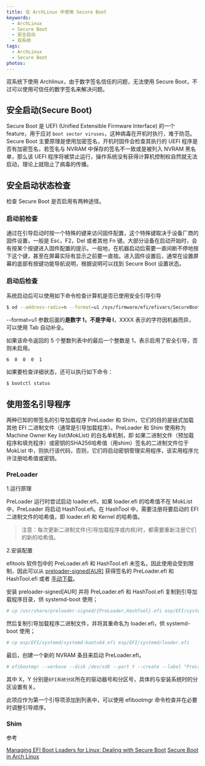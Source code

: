```yaml
---
title: 在 ArchLinux 中使用 Secure Boot
keywords:
  - ArchLinux
  - Secure Boot
  - 安全启动
  - 双系统
tags:
  - ArchLinux
  - Secure Boot
photos:
---
```


双系统下使用 Archlinux，由于数字签名信任的问题，无法使用 Secure Boot，不过可以使用可信任的数字签名来解决问题。

## 安全启动(Secure Boot)

Secure Boot 是 UEFI (Unified Extensible Firmware Interface) 的一个 feature，用于应对 ```boot sector viruses```，这种病毒在开机时执行，难于防范。 Secure Boot 主要原理是使用加密签名，开机时固件会检查其执行的 UEFI 程序是否有加密签名，若签名与 NVRAM 中保存的签名不一致或是被列入 NVRAM 黑名单，那么该 UEFI 程序将被禁止运行，操作系统没有获得计算机控制权自然就无法启动，理论上就阻止了病毒的传播。

## 安全启动状态检查

检查 Secure Boot 是否启用有两种途径。

### 启动前检查

通过在引导启动时按一个特殊的键来访问固件配置，这个特殊键取决于设备厂商的固件设置，一般是 Esc，F2，Del 或者其他 Fn 键。大部分设备在启动开始时，会有按某个按键进入固件配置的提示。一般地，在机器启动后需要一直间断不停地按下这个键，甚至在屏幕实际有显示之前要一直按。进入固件设置后，通常在设置屏幕的底部有按键功能导航说明，根据说明可以找到 Secure Boot 设置状态。

### 启动后检查

系统启动后可以使用如下命令检查计算机是否已使用安全引导引导

```sh
$ od --address-radix=n --format=u1 /sys/firmware/efi/efivars/SecureBoot-XXXXXXXX-XXXX-XXXX-XXXX-XXXXXXXXXXXX
```

--format=u1 参数后面的**是数字 1，不是字母 l**，XXXX 表示的字符因机器而异，可以使用 Tab 自动补全。

如果该命令返回的 5 个整数列表中的最后一个整数是 1，表示启用了安全引导，否则未启用。

```sh
6  0  0  0  1
```

如果要检查详细状态，还可以执行如下命令：

```sh
$ bootctl status
```

## 使用签名引导程序

两种已知的带签名的引导加载程序 PreLoader 和 Shim，它们的目的是链式加载其他 EFI 二进制文件（通常是引导加载程序）。PreLoader 和 Shim 使用称为 Machine Owner Key list(MokList) 的白名单机制，即 如果二进制文件（预加载程序和填充程序）或密钥的SHA256哈希值（用shim）签名的二进制文件位于 MokList 中，则执行该代码，否则，它们将启动密钥管理实用程序，该实用程序允许注册哈希值或密钥。

### PreLoader

1.运行原理

PreLoader 运行时尝试启动 loader.efi，如果 loader.efi 的哈希值不在 MokList 中，PreLoader 将启动 HashTool.efi。在 HashTool 中，需要注册将要启动的 EFI 二进制文件的哈希值，即 loader.efi 和 Kernel 的哈希值。

> 注意：每次更新二进制文件(引导加载程序或内核)时，都需要重新注册它们的新的哈希值。

2.安装配置

efitools 软件包中的 PreLoader.efi 和 HashTool.efi 未签名，因此使用会受到限制，因此可以从 [preloader-signed[AUR]](https://aur.archlinux.org/packages/preloader-signed/) 获得签名的 PreLoader.efi 和 HashTool.efi 或者 [手动下载](https://blog.hansenpartnership.com/linux-foundation-secure-boot-system-released/)。

安装 preloader-signed[AUR] 并将 PreLoader.efi 和 HashTool.efi 复制到引导加载程序目录，供 systemd-boot 使用；

```sh
# cp /usr/share/preloader-signed/{PreLoader,HashTool}.efi esp/EFI/systemd
```

然后复制引导加载程序二进制文件，并将其重命名为 loader.efi，供 systemd-boot 使用；

```sh
# cp esp/EFI/systemd/systemd-bootx64.efi esp/EFI/systemd/loader.efi
```

最后，创建一个新的 NVRAM 条目来启动 PreLoader.efi。

```sh
# efibootmgr --verbose --disk /dev/sdX --part Y --create --label "PreLoader" --loader /EFI/systemd/PreLoader.efi
```

其中 X，Y 分别是``EFI系统分区``所在的驱动器号和分区号，具体的与安装系统时的分区设置有关。

此项应作为第一个引导项添加到列表中，可以使用 efibootmgr 命令检查并在必要时调整引导顺序。

### Shim

参考

[Managing EFI Boot Loaders for Linux: Dealing with Secure Boot](http://www.rodsbooks.com/efi-bootloaders/secureboot.html)
[Secure Boot in Arch Linux](https://wiki.archlinux.org/index.php/Secure_Boot)
